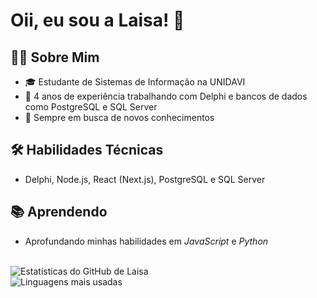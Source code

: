 # Oii, eu sou a Laisa! 👋

## 👨‍💻 Sobre Mim
- 🎓 Estudante de Sistemas de Informação na UNIDAVI
- 💼 4 anos de experiência trabalhando com Delphi e bancos de dados como PostgreSQL e SQL Server
- 🤖 Sempre em busca de novos conhecimentos

## 🛠 Habilidades Técnicas
- Delphi, Node.js, React (Next.js), PostgreSQL e SQL Server

## 📚 Aprendendo
- Aprofundando minhas habilidades em *JavaScript* e *Python*

<br>

<img src="https://github-readme-stats.vercel.app/api?username=LaisaGarlini&show_icons=true&theme=dark&hide_title=true%22%20alt=%22Laisa%27s%20GitHub%20stats&locale=pt-br" alt="Estatísticas do GitHub de Laisa" /> 
<br /> 
<img src="https://github-readme-stats.vercel.app/api/top-langs/?username=LaisaGarlini&layout=compact&theme=dark&locale=pt-br" alt="Linguagens mais usadas" /> 
